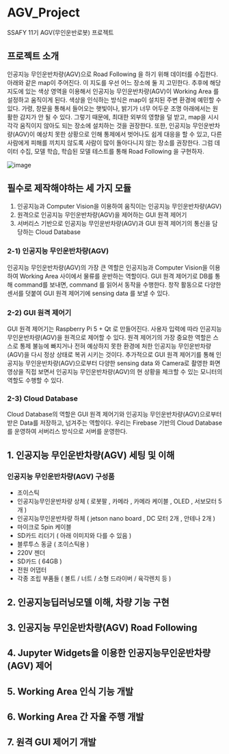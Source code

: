 # AGV_Project
SSAFY 11기 AGV(무인운반로봇) 프로젝트

## 프로젝트 소개


인공지능 무인운반차량(AGV)으로 Road Following 을 하기 위해 데이터를 수집한다. 아래와 같은 map이 주어진다. 이 지도를 우선 어느 장소에 둘 지 고민한다. 추후에 해당 지도에 있는 색상 영역을 이용해서 인공지능 무인운반차량(AGV)이 Working Area 를 설정하고 움직이게 된다. 색상을 인식하는 방식은 map이 설치된 주변 환경에 예민할 수 있다. 가령, 창문을 통해서 들어오는 햇빛이나, 밝기가 너무 어두운 조명 아래에서는 원활한 감지가 안 될 수 있다. 그렇기 때문에, 최대한 외부의 영향을 덜 받고, map을 시시각각 움직이지 않아도 되는 장소에 설치하는 것을 권장한다. 또한, 인공지능 무인운반차량(AGV)이 예상치 못한 상황으로 인해 통제에서 벗어나도 쉽게 대응을 할 수 있고, 다른 사람에게 피해를 끼치지 않도록 사람이 많이 돌아다니지 않는 장소를 권장한다. 그럼 데이터 수집, 모델 학습, 학습된 모델 테스트를 통해 Road Following 을 구현하자.


![image](https://github.com/taekg/AGV_Project/assets/94892850/925f2fac-51b1-43bb-a1dc-47c0ac428fdc)


## 필수로 제작해야하는 세 가지 모듈


1. 인공지능과 Computer Vision을 이용하여 움직이는 인공지능 무인운반차량(AGV)
2. 원격으로 인공지능 무인운반차량(AGV)을 제어하는 GUI 원격 제어기
3. 서버리스 기반으로 인공지능 무인운반차량(AGV)과 GUI 원격 제어기의 통신을 담당하는 Cloud Database


### 2-1) 인공지능 무인운반차량(AGV)

인공지능 무인운반차량(AGV)의 가장 큰 역할은 인공지능과 Computer Vision을 이용하여 Working Area 사이에서 물류를 운반하는 역할이다. GUI 원격 제어기로 DB를 통해 command를 보내면, command 를 읽어서 동작을 수행한다. 창작 활동으로 다양한 센서를 덧붙여 GUI 원격 제어기에 sensing data 를 보낼 수 있다.


### 2-2) GUI 원격 제어기

GUI 원격 제어기는 Raspberry Pi 5 + Qt 로 만들어진다. 사용자 입력에 따라 인공지능 무인운반차량(AGV)을 원격으로 제어할 수 있다.
원격 제어기의 가장 중요한 역할은 스스로 통제 불능에 빠지거나 전혀 예상하지 못한 환경에 처한 인공지능 무인운반차량(AGV)을 다시 정상 상태로 복귀 시키는 것이다.  추가적으로 GUI 원격 제어기를 통해 인공지능 무인운반차량(AGV)으로부터 다양한 sensing data 와 Camera로 촬영한 화면 영상을 직접 보면서 인공지능 무인운반차량(AGV)의 현 상황을 체크할 수 있는 모니터의 역할도 수행할 수 있다.


### 2-3) Cloud Database

Cloud Database의 역할은 GUI 원격 제어기와 인공지능 무인운반차량(AGV)으로부터 받은 Data를 저장하고, 넘겨주는 역할이다. 우리는 Firebase 기반의 Cloud Database 를 운영하여 서버리스 방식으로 서버를 운영한다. 


## 1. 인공지능 무인운반차량(AGV) 세팅 및 이해

### 인공지능 무인운반차량(AGV) 구성품

- 조이스틱
- 인공지능무인운반차량 상체 ( 로봇팔 , 카메라 , 카메라 케이블 , OLED , 서보모터 5개 )
- 인공지능무인운반차량 하체 ( jetson nano board , DC 모터 2개 , 안테나 2개 )
- 마이크로 5pin 케이블
- SD카드 리더기 ( 아래 이미지와 다를 수 있음 )
- 블루투스 동글 ( 조이스틱용 )
- 220V 젠더
- SD카드 ( 64GB )
- 전원 어댑터
- 각종 조립 부품들 ( 볼트 / 너트 / 소형 드라이버 / 육각렌치 등 )


## 2. 인공지능딥러닝모델 이해, 차량 기능 구현


## 3. 인공지능 무인운반차량(AGV) Road Following


## 4. Jupyter Widgets을 이용한 인공지능무인운반차량(AGV) 제어


## 5. Working Area 인식 기능 개발


## 6. Working Area 간 자율 주행 개발


## 7. 원격 GUI 제어기 개발
